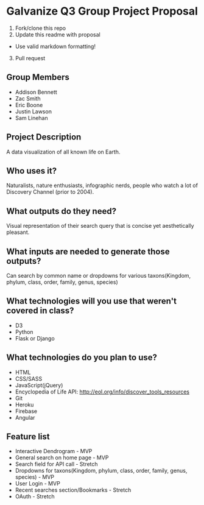 # Galvanize Q3 Group Project Proposal

1. Fork/clone this repo
2. Update this readme with proposal
  * Use valid markdown formatting!
3. Pull request

## Group Members
- Addison Bennett
- Zac Smith
- Eric Boone
- Justin Lawson
- Sam Linehan


## Project Description

A data visualization of all known life on Earth.


## Who uses it?

Naturalists, nature enthusiasts, infographic nerds, people who watch a lot of Discovery Channel (prior to 2004).


## What outputs do they need?

Visual representation of their search query that is concise yet aesthetically pleasant.


## What inputs are needed to generate those outputs?

Can search by common name or dropdowns for various taxons(Kingdom, phylum, class, order, family, genus, species)


## What technologies will you use that weren't covered in class?

- D3
- Python
- Flask or Django


## What technologies do you plan to use?

- HTML
- CSS/SASS
- JavaScript(jQuery)
- Encyclopedia of Life API: http://eol.org/info/discover_tools_resources
- Git
- Heroku
- Firebase
- Angular



## Feature list

- Interactive Dendrogram - MVP
- General search on home page - MVP
- Search field for API call - Stretch
- Dropdowns for taxons(Kingdom, phylum, class, order, family, genus, species) - MVP
- User Login - MVP
- Recent searches section/Bookmarks - Stretch
- OAuth - Stretch
